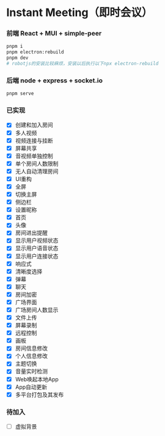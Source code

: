# Instant Meeting（即时会议）
### 前端 React + MUI + simple-peer
```bash
pnpm i
pnpm electron:rebuild
pnpm dev
# robotjs的安装比较麻烦，安装以后执行以下npx electron-rebuild
```

### 后端 node + express + socket.io
```bash
pnpm serve
```
### 已实现
- [x] 创建和加入房间
- [x] 多人视频
- [x] 视频连接与挂断
- [x] 屏幕共享
- [x] 音视频单独控制
- [x] 单个房间人数限制
- [x] 无人自动清理房间
- [x] UI重构
- [x] 全屏
- [x] 切换主屏
- [x] 侧边栏
- [x] 设置昵称
- [x] 首页
- [x] 头像
- [x] 房间进出提醒
- [x] 显示用户视频状态
- [x] 显示用户语音状态
- [x] 显示用户连接状态
- [x] 响应式
- [x] 清晰度选择
- [x] 弹幕
- [x] 聊天
- [x] 房间加密
- [x] 广场界面
- [x] 广场房间人数显示
- [x] 文件上传
- [x] 屏幕录制
- [x] 远程控制
- [x] 画板
- [x] 房间信息修改
- [x] 个人信息修改
- [x] 主题切换
- [x] 音量实时检测
- [x] Web唤起本地App
- [x] App自动更新
- [x] 多平台打包及其发布

### 待加入

- [ ] 虚拟背景